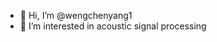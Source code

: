 - 👋 Hi, I’m @wengchenyang1
- 👀 I’m interested in acoustic signal processing

<!---
wengchenyang1/wengchenyang1 is a ✨ special ✨ repository because its `README.md` (this file) appears on your GitHub profile.
You can click the Preview link to take a look at your changes.
--->
